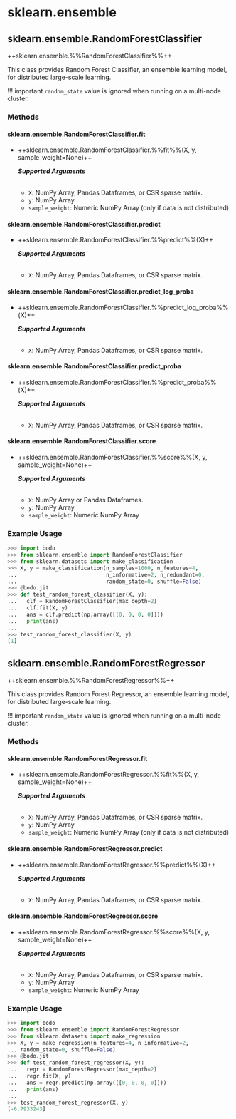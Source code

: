 # sklearn.ensemble 

## sklearn.ensemble.RandomForestClassifier

++sklearn.ensemble.%%RandomForestClassifier%%++


This class provides Random Forest Classifier, an ensemble learning
model, for distributed large-scale learning.

!!! important
    `random_state` value is ignored when running on a multi-node cluster.

### Methods

#### sklearn.ensemble.RandomForestClassifier.fit 

- ++sklearn.ensemble.RandomForestClassifier.%%fit%%(X, y, sample_weight=None)++

    ***Supported Arguments***
    <br>
    <br> 
    -   `X`: NumPy Array, Pandas Dataframes, or CSR sparse matrix.
    -   `y`: NumPy Array
    -   `sample_weight`: Numeric NumPy Array (only if data is not
        distributed)
    
    
#### sklearn.ensemble.RandomForestClassifier.predict
- ++sklearn.ensemble.RandomForestClassifier.%%predict%%(X)++

    ***Supported Arguments***
    <br>
    <br> 
    -   `X`: NumPy Array, Pandas Dataframes, or CSR sparse matrix.

#### sklearn.ensemble.RandomForestClassifier.predict_log_proba

- ++sklearn.ensemble.RandomForestClassifier.%%predict_log_proba%%(X)++

    ***Supported Arguments***
    <br>
    <br> 
    -   `X`: NumPy Array, Pandas Dataframes, or CSR sparse matrix.

#### sklearn.ensemble.RandomForestClassifier.predict_proba

- ++sklearn.ensemble.RandomForestClassifier.%%predict_proba%%(X)++

    ***Supported Arguments***
    <br>
    <br> 
    -   `X`: NumPy Array, Pandas Dataframes, or CSR sparse matrix.

#### sklearn.ensemble.RandomForestClassifier.score

- ++sklearn.ensemble.RandomForestClassifier.%%score%%(X, y, sample_weight=None)++

    ***Supported Arguments***
    <br>
    <br> 
    -   `X`: NumPy Array or Pandas Dataframes.
    -   `y`: NumPy Array
    -   `sample_weight`: Numeric NumPy Array

### Example Usage

```py
>>> import bodo
>>> from sklearn.ensemble import RandomForestClassifier
>>> from sklearn.datasets import make_classification
>>> X, y = make_classification(n_samples=1000, n_features=4,
...                            n_informative=2, n_redundant=0,
...                            random_state=0, shuffle=False)
>>> @bodo.jit
>>> def test_random_forest_classifier(X, y):
...   clf = RandomForestClassifier(max_depth=2)
...   clf.fit(X, y)
...   ans = clf.predict(np.array([[0, 0, 0, 0]]))
...   print(ans)
...
>>> test_random_forest_classifier(X, y)
[1]
```  
     
     
     
## sklearn.ensemble.RandomForestRegressor

++sklearn.ensemble.%%RandomForestRegressor%%++

This class provides Random Forest Regressor, an ensemble learning
model, for distributed large-scale learning.

!!! important
    `random_state` value is ignored when running on a multi-node cluster.

### Methods

#### sklearn.ensemble.RandomForestRegressor.fit

- ++sklearn.ensemble.RandomForestRegressor.%%fit%%(X, y, sample_weight=None)++

    ***Supported Arguments***
    <br>
    <br> 
    -   `X`: NumPy Array, Pandas Dataframes, or CSR sparse matrix.
    -   `y`: NumPy Array
    -   `sample_weight`: Numeric NumPy Array (only if data is not
        distributed)

#### sklearn.ensemble.RandomForestRegressor.predict

- ++sklearn.ensemble.RandomForestRegressor.%%predict%%(X)++

    ***Supported Arguments***
    <br>
    <br> 
    -   `X`: NumPy Array, Pandas Dataframes, or CSR sparse matrix.

#### sklearn.ensemble.RandomForestRegressor.score

- ++sklearn.ensemble.RandomForestRegressor.%%score%%(X, y, sample_weight=None)++

    ***Supported Arguments***
    <br>
    <br> 
    -   `X`: NumPy Array, Pandas Dataframes, or CSR sparse matrix.
    -   `y`: NumPy Array
    -   `sample_weight`: Numeric NumPy Array

### Example Usage

```py
>>> import bodo
>>> from sklearn.ensemble import RandomForestRegressor
>>> from sklearn.datasets import make_regression
>>> X, y = make_regression(n_features=4, n_informative=2,
... random_state=0, shuffle=False)
>>> @bodo.jit
>>> def test_random_forest_regressor(X, y):
...   regr = RandomForestRegressor(max_depth=2)
...   regr.fit(X, y)
...   ans = regr.predict(np.array([[0, 0, 0, 0]]))
...   print(ans)
...
>>> test_random_forest_regressor(X, y)
[-6.7933243]
```
